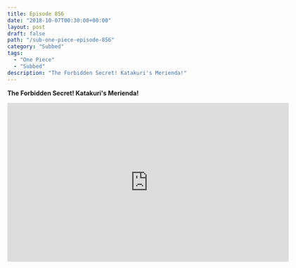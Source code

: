 ```yaml
---
title: Episode 856
date: "2018-10-07T00:30:00+00:00"
layout: post
draft: false
path: "/sub-one-piece-episode-856"
category: "Subbed"
tags:
  - "One Piece"
  - "Subbed"
description: "The Forbidden Secret! Katakuri's Merienda!"
---
```


**The Forbidden Secret! Katakuri's Merienda!**

<iframe width="640" height="360" src="https://www.rapidvideo.com/e/G6FRPHBM1F" frameborder="0" marginwidth=0 marginheight=0 scrolling=no allowfullscreen></iframe>

